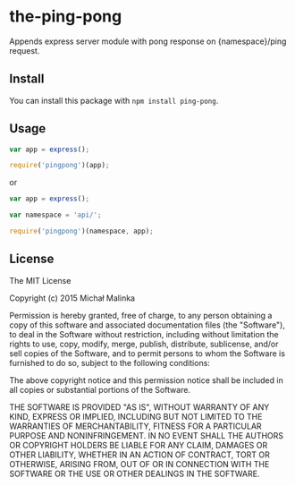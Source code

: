 # the-ping-pong

Appends express server module with pong response on {namespace}/ping request.

## Install

You can install this package with `npm install ping-pong`.

## Usage

```javascript
var app = express();

require('pingpong')(app);
```

or

```javascript
var app = express();

var namespace = 'api/';

require('pingpong')(namespace, app);
```

## License

The MIT License

Copyright (c) 2015 Michał Malinka

Permission is hereby granted, free of charge, to any person obtaining a copy
of this software and associated documentation files (the "Software"), to deal
in the Software without restriction, including without limitation the rights
to use, copy, modify, merge, publish, distribute, sublicense, and/or sell
copies of the Software, and to permit persons to whom the Software is
furnished to do so, subject to the following conditions:

The above copyright notice and this permission notice shall be included in
all copies or substantial portions of the Software.

THE SOFTWARE IS PROVIDED "AS IS", WITHOUT WARRANTY OF ANY KIND, EXPRESS OR
IMPLIED, INCLUDING BUT NOT LIMITED TO THE WARRANTIES OF MERCHANTABILITY,
FITNESS FOR A PARTICULAR PURPOSE AND NONINFRINGEMENT. IN NO EVENT SHALL THE
AUTHORS OR COPYRIGHT HOLDERS BE LIABLE FOR ANY CLAIM, DAMAGES OR OTHER
LIABILITY, WHETHER IN AN ACTION OF CONTRACT, TORT OR OTHERWISE, ARISING FROM,
OUT OF OR IN CONNECTION WITH THE SOFTWARE OR THE USE OR OTHER DEALINGS IN
THE SOFTWARE.
